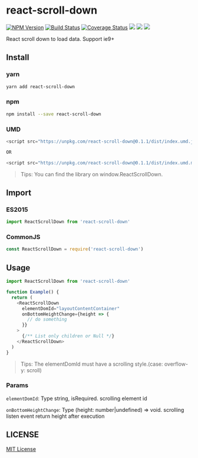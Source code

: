 # react-scroll-down

[![NPM Version][npm-image]][npm-url]
[![Build Status][travis-image]][travis-url]
[![Coverage Status][coverage-image]][coverage-url]
![][david-url]
![][dt-url]
![][license-url]

React scroll down to load data. Support ie9+

## Install

### yarn

```bash
yarn add react-scroll-down
```

### npm

```bash
npm install --save react-scroll-down
```

### UMD

```javascript
<script src="https://unpkg.com/react-scroll-down@0.1.1/dist/index.umd.js"></script>

OR

<script src="https://unpkg.com/react-scroll-down@0.1.1/dist/index.umd.min.js"></script>
```

> Tips: You can find the library on window.ReactScrollDown.

## Import

### ES2015

```javascript
import ReactScrollDown from 'react-scroll-down'
```

### CommonJS

```javascript
const ReactScrollDown = require('react-scroll-down')
```

## Usage

```javascript
import ReactScrollDown from 'react-scroll-down'

function Example() {
  return (
    <ReactScrollDown
      elementDomId="layoutContentContainer"
      onBottomHeightChange={height => {
        // do something
      }}
    >
      {/** List only children or Null */}
    </ReactScrollDown>
  )
}
```

> Tips: The elementDomId must have a scrolling style.(case: overflow-y: scroll)

### Params

`elementDomId`: Type string, isRequired. scrolling element id

`onBottomHeightChange`: Type (height: number|undefined) => void. scrolling listen event return height after execution

## LICENSE

[MIT License](https://raw.githubusercontent.com/sanshuiwang/react-scroll-down/master/LICENSE)

[npm-url]: https://npmjs.org/package/react-scroll-down
[npm-image]: https://badge.fury.io/js/react-scroll-down.png
[david-url]: https://david-dm.org/sanshuiwang/react-scroll-down.png
[travis-image]: https://api.travis-ci.com/sanshuiwang/react-scroll-down.svg?branch=master
[travis-url]: https://travis-ci.com/sanshuiwang/react-scroll-down
[coverage-image]: https://coveralls.io/repos/github/sanshuiwang/react-scroll-down/badge.svg?branch=master
[coverage-url]: https://coveralls.io/github/sanshuiwang/react-scroll-down
[dt-url]: https://img.shields.io/npm/dt/react-scroll-down.svg
[license-url]: https://img.shields.io/npm/l/react-scroll-down.svg
